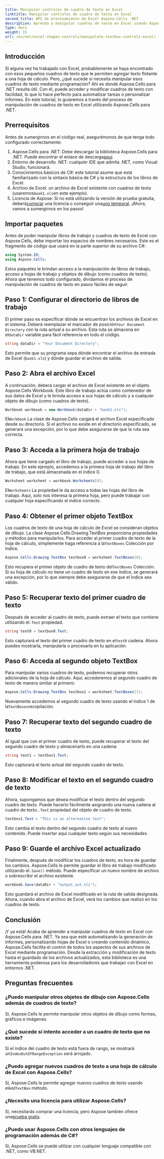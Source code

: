```yaml
---
title: Manipular controles de cuadro de texto en Excel
linktitle: Manipular controles de cuadro de texto en Excel
second_title: API de procesamiento de Excel Aspose.Cells .NET
description: Aprenda a manipular cuadros de texto en Excel usando Aspose.Cells para .NET con este tutorial paso a paso fácil de seguir.
type: docs
weight: 15
url: /es/net/excel-shapes-controls/manipulate-textbox-controls-excel/
---
```

## Introducción
Si alguna vez ha trabajado con Excel, probablemente se haya encontrado con esos pequeños cuadros de texto que le permiten agregar texto flotante a una hoja de cálculo. Pero, ¿qué sucede si necesita manipular esos cuadros de texto mediante programación? Ahí es donde Aspose.Cells para .NET resulta útil. Con él, puede acceder y modificar cuadros de texto con facilidad, lo que lo hace perfecto para automatizar tareas o personalizar informes. En este tutorial, lo guiaremos a través del proceso de manipulación de cuadros de texto en Excel utilizando Aspose.Cells para .NET.
## Prerrequisitos
Antes de sumergirnos en el código real, asegurémonos de que tenga todo configurado correctamente:
1.  Aspose.Cells para .NET: Debe descargar la biblioteca Aspose.Cells para .NET. Puede encontrar el enlace de descarga[aquí](https://releases.aspose.com/cells/net/).
2. Entorno de desarrollo .NET: cualquier IDE que admita .NET, como Visual Studio, funcionará.
3. Conocimientos básicos de C#: este tutorial asume que está familiarizado con la sintaxis básica de C# y la estructura de los libros de Excel.
4.  Archivo de Excel: un archivo de Excel existente con cuadros de texto (usaremos`book1.xls`en este ejemplo).
5.  Licencia de Aspose: Si no está utilizando la versión de prueba gratuita, deberá[comprar](https://purchase.aspose.com/buy) una licencia o conseguir una[uno temporal](https://purchase.aspose.com/temporary-license/).
¡Ahora, vamos a sumergirnos en los pasos!
## Importar paquetes
Antes de poder manipular libros de trabajo y cuadros de texto de Excel con Aspose.Cells, debe importar los espacios de nombres necesarios. Este es el fragmento de código que usará en la parte superior de su archivo C#:
```csharp
using System.IO;
using Aspose.Cells;
```
Estos paquetes le brindan acceso a la manipulación de libros de trabajo, acceso a hojas de trabajo y objetos de dibujo (como cuadros de texto).
Ahora que tenemos todo configurado, dividamos el proceso de manipulación de cuadros de texto en pasos fáciles de seguir.
## Paso 1: Configurar el directorio de libros de trabajo
 El primer paso es especificar dónde se encuentran los archivos de Excel en el sistema. Deberá reemplazar el marcador de posición`Your Document Directory` con la ruta actual a su archivo. Esta ruta se almacena en el`dataDir` variable para fácil referencia en todo el código.
```csharp
string dataDir = "Your Document Directory";
```
Esto permite que su programa sepa dónde encontrar el archivo de entrada de Excel (`book1.xls`) y dónde guardar el archivo de salida.
## Paso 2: Abra el archivo Excel
A continuación, deberá cargar el archivo de Excel existente en el objeto Aspose.Cells Workbook. Este libro de trabajo actúa como contenedor de sus datos de Excel y le brinda acceso a sus hojas de cálculo y a cualquier objeto de dibujo (como cuadros de texto).
```csharp
Workbook workbook = new Workbook(dataDir + "book1.xls");
```
 El`Workbook` La clase de Aspose.Cells cargará el archivo Excel especificado desde su directorio. Si el archivo no existe en el directorio especificado, se generará una excepción, por lo que debe asegurarse de que la ruta sea correcta.
## Paso 3: Acceda a la primera hoja de trabajo
Ahora que tiene cargado el libro de trabajo, puede acceder a sus hojas de trabajo. En este ejemplo, accedemos a la primera hoja de trabajo del libro de trabajo, que está almacenada en el índice 0.
```csharp
Worksheet worksheet = workbook.Worksheets[0];
```
 El`Worksheets` La propiedad le da acceso a todas las hojas del libro de trabajo. Aquí, solo nos interesa la primera hoja, pero puede trabajar con cualquier hoja especificando el índice correcto.
## Paso 4: Obtener el primer objeto TextBox
Los cuadros de texto de una hoja de cálculo de Excel se consideran objetos de dibujo. La clase Aspose.Cells.Drawing.TextBox proporciona propiedades y métodos para manipularlos. Para acceder al primer cuadro de texto de la hoja de cálculo, simplemente haga referencia a la`TextBoxes` Colección por índice.
```csharp
Aspose.Cells.Drawing.TextBox textbox0 = worksheet.TextBoxes[0];
```
 Esto recupera el primer objeto de cuadro de texto del`TextBoxes` Colección. Si su hoja de cálculo no tiene un cuadro de texto en ese índice, se generará una excepción, por lo que siempre debe asegurarse de que el índice sea válido.
## Paso 5: Recuperar texto del primer cuadro de texto
 Después de acceder al cuadro de texto, puede extraer el texto que contiene utilizando el`.Text` propiedad.
```csharp
string text0 = textbox0.Text;
```
 Esto capturará el texto del primer cuadro de texto en el`text0` cadena. Ahora puedes mostrarla, manipularla o procesarla en tu aplicación.
## Paso 6: Acceda al segundo objeto TextBox
Para manipular varios cuadros de texto, podemos recuperar otros adicionales de la hoja de cálculo. Aquí, accederemos al segundo cuadro de texto de manera similar al primero:
```csharp
Aspose.Cells.Drawing.TextBox textbox1 = worksheet.TextBoxes[1];
```
Nuevamente accedemos al segundo cuadro de texto usando el índice 1 de la`TextBoxes`recopilación.
## Paso 7: Recuperar texto del segundo cuadro de texto
Al igual que con el primer cuadro de texto, puede recuperar el texto del segundo cuadro de texto y almacenarlo en una cadena:
```csharp
string text1 = textbox1.Text;
```
Esto capturará el texto actual del segundo cuadro de texto.
## Paso 8: Modificar el texto en el segundo cuadro de texto
 Ahora, supongamos que desea modificar el texto dentro del segundo cuadro de texto. Puede hacerlo fácilmente asignando una nueva cadena al cuadro de texto.`.Text` propiedad del objeto de cuadro de texto.
```csharp
textbox1.Text = "This is an alternative text";
```
Esto cambia el texto dentro del segundo cuadro de texto al nuevo contenido. Puede insertar aquí cualquier texto según sus necesidades.
## Paso 9: Guarde el archivo Excel actualizado
 Finalmente, después de modificar los cuadros de texto, es hora de guardar los cambios. Aspose.Cells le permite guardar el libro de trabajo modificado utilizando el`.Save()` método. Puede especificar un nuevo nombre de archivo o sobrescribir el archivo existente.
```csharp
workbook.Save(dataDir + "output.out.xls");
```
Esto guardará el archivo de Excel modificado en la ruta de salida designada. Ahora, cuando abra el archivo de Excel, verá los cambios que realizó en los cuadros de texto.
## Conclusión
¡Y ya está! Acaba de aprender a manipular cuadros de texto en Excel con Aspose.Cells para .NET. Ya sea que esté automatizando la generación de informes, personalizando hojas de Excel o creando contenido dinámico, Aspose.Cells facilita el control de todos los aspectos de sus archivos de Excel mediante programación. Desde la extracción y modificación de texto hasta el guardado de los archivos actualizados, esta biblioteca es una herramienta poderosa para los desarrolladores que trabajan con Excel en entornos .NET.
## Preguntas frecuentes
### ¿Puedo manipular otros objetos de dibujo con Aspose.Cells además de cuadros de texto?
Sí, Aspose.Cells le permite manipular otros objetos de dibujo como formas, gráficos e imágenes.
### ¿Qué sucede si intento acceder a un cuadro de texto que no existe?
 Si el índice del cuadro de texto está fuera de rango, se mostrará un`IndexOutOfRangeException` será arrojado.
### ¿Puedo agregar nuevos cuadros de texto a una hoja de cálculo de Excel con Aspose.Cells?
 Sí, Aspose.Cells le permite agregar nuevos cuadros de texto usando el`AddTextBox` método.
### ¿Necesito una licencia para utilizar Aspose.Cells?
 Sí, necesitarás comprar una licencia, pero Aspose también ofrece una[prueba gratis](https://releases.aspose.com/).
### ¿Puedo usar Aspose.Cells con otros lenguajes de programación además de C#?
Sí, Aspose.Cells se puede utilizar con cualquier lenguaje compatible con .NET, como VB.NET.